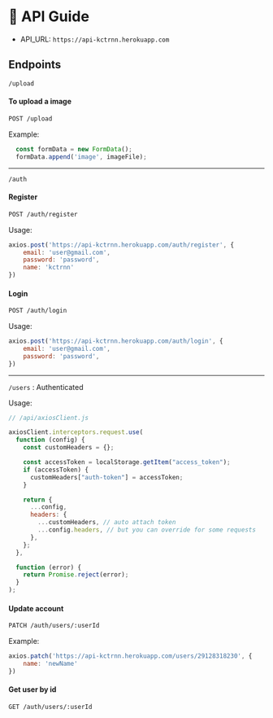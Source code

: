 # 🚀 API Guide
- API_URL: `https://api-kctrnn.herokuapp.com`

## Endpoints

`/upload`
#### To upload a image

```sh
POST /upload
```

Example:
```js
  const formData = new FormData();
  formData.append('image', imageFile);
```

---

`/auth`
#### Register
```sh
POST /auth/register
```

Usage:
```js
axios.post('https://api-kctrnn.herokuapp.com/auth/register', {
    email: 'user@gmail.com',
    password: 'password',
    name: 'kctrnn'
})
```

#### Login
```sh
POST /auth/login
```

Usage:
```js
axios.post('https://api-kctrnn.herokuapp.com/auth/login', {
    email: 'user@gmail.com',
    password: 'password',
})
```
---

`/users` : Authenticated

Usage:
```js
// /api/axiosClient.js

axiosClient.interceptors.request.use(
  function (config) {
    const customHeaders = {};

    const accessToken = localStorage.getItem("access_token");
    if (accessToken) {
      customHeaders["auth-token"] = accessToken;
    }

    return {
      ...config,
      headers: {
        ...customHeaders, // auto attach token
        ...config.headers, // but you can override for some requests
      },
    };
  },

  function (error) {
    return Promise.reject(error);
  }
);
```

#### Update account
```sh
PATCH /auth/users/:userId
```

Example:
```js
axios.patch('https://api-kctrnn.herokuapp.com/users/29128318230', {
    name: 'newName'
})
```

#### Get user by id
```sh
GET /auth/users/:userId
```
